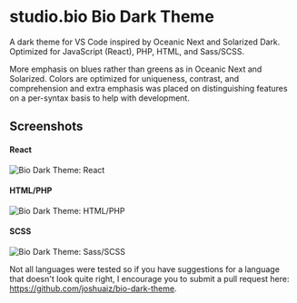 # studio.bio Bio Dark Theme

A dark theme for VS Code inspired by Oceanic Next and Solarized Dark. Optimized for JavaScript (React), PHP, HTML, and Sass/SCSS. 

More emphasis on blues rather than greens as in Oceanic Next and Solarized. Colors are optimized for uniqueness, contrast, and comprehension and extra emphasis was placed on distinguishing features on a per-syntax basis to help with development.

## Screenshots

#### React
![Bio Dark Theme: React](https://studio.bio/images/bio-dark-react.png)

#### HTML/PHP
![Bio Dark Theme: HTML/PHP](https://studio.bio/images/bio-dark-html-php.png)

#### SCSS
![Bio Dark Theme: Sass/SCSS](https://studio.bio/images/bio-dark-scss2.png)


Not all languages were tested so if you have suggestions for a language that doesn't look quite right, I encourage you to submit a pull request here: https://github.com/joshuaiz/bio-dark-theme.


